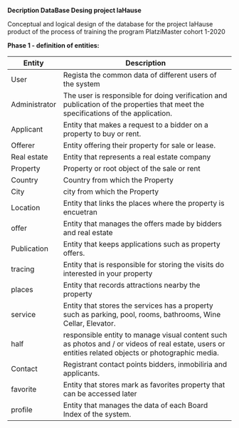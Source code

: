 
**Decription DataBase Desing project laHause**

Conceptual and logical design of the database for the project laHause product of the process of training the program PlatziMaster cohort 1-2020

**Phase 1 - definition of entities:** 

Entity  | Description
------- | -------
User | Regista the common data of different users of the system
Administrator | The user is responsible for doing verification and publication of the properties that meet the specifications of the application.
Applicant | Entity that makes a request to a bidder on a property to buy or rent.
Offerer | Entity offering their property for sale or lease.
Real estate | Entity that represents a real estate company
Property | Property or root object of the sale or rent
Country | Country from which the Property
City | city ​​from which the Property
Location | Entity that links the places where the property is encuetran
offer | Entity that manages the offers made by bidders and real estate
Publication | Entity that keeps applications such as property offers.
tracing | Entity that is responsible for storing the visits do interested in your property
places | Entity that records attractions nearby the property
service | Entity that stores the services has a property such as parking, pool, rooms, bathrooms, Wine Cellar, Elevator.
half | responsible entity to manage visual content such as photos and / or videos of real estate, users or entities related objects or photographic media.
Contact | Registrant contact points bidders, inmobiliria and applicants.
favorite | Entity that stores mark as favorites property that can be accessed later
profile | Entity that manages the data of each Board Index of the system.